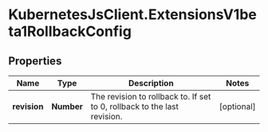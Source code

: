 # KubernetesJsClient.ExtensionsV1beta1RollbackConfig

## Properties
Name | Type | Description | Notes
------------ | ------------- | ------------- | -------------
**revision** | **Number** | The revision to rollback to. If set to 0, rollback to the last revision. | [optional] 


